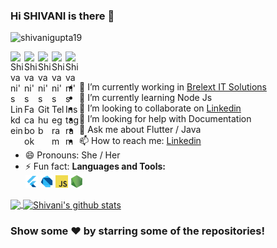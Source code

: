 ### Hi SHIVANI is there 👋
<p align="left"> <img src="https://komarev.com/ghpvc/?username=shivanigupta19&label=Profile Views&color=blue&style=plastic" alt="shivanigupta19" /> </p>

<a href="https://www.linkedin.com/in/shivani-gupta-22b6b8171/">
  <img align="left" alt="Shivani's Linkdein" width="22px" src="https://cdn.jsdelivr.net/npm/simple-icons@v3/icons/linkedin.svg" />
</a>

<a href="https://www.facebook.com/profile.php?id=100005871032037">
  <img align="left" alt="Shivani's Facabook" width="22px" src="https://cdn.jsdelivr.net/npm/simple-icons@v3/icons/facebook.svg" />
  
  <a href="https://github.com/shivanigupta19">
  <img align="left" alt="Shivani's Github" width="22px" src="https://cdn.jsdelivr.net/npm/simple-icons@v3/icons/github.svg" />
</a>
<a href="https://web.telegram.org/#/shivani_gupta_57">
  <img align="left" alt="Shivani's Telegram" width="22px" src="https://cdn.jsdelivr.net/npm/simple-icons@v3/icons/telegram.svg" />
</a>
<a href="https://www.instagram.com/shivani_gupta_57/">
  <img align="left" alt="Shivani's Instagram" width="22px" src="https://cdn.jsdelivr.net/npm/simple-icons@v3/icons/instagram.svg" />
</a>
  
  
  <br/>
<br/>

- 🔭 I’m currently working in [Brelext IT Solutions](http://www.brelext.com/)
- 🌱 I’m currently learning Node Js
- 👯 I’m looking to collaborate on [Linkedin](https://www.linkedin.com/in/shivani-gupta-22b6b8171/)
- 🤔 I’m looking for help with Documentation
- 💬 Ask me about Flutter / Java
- 📫 How to reach me: [Linkedin](https://www.linkedin.com/in/shivani-gupta-22b6b8171/)
- 😄 Pronouns: She / Her 
- ⚡ Fun fact: 
**Languages and Tools:**  
<code><img height="20" src="https://raw.githubusercontent.com/github/explore/80688e429a7d4ef2fca1e82350fe8e3517d3494d/topics/flutter/flutter.png"></code>
<code><img height="20" src="https://raw.githubusercontent.com/github/explore/80688e429a7d4ef2fca1e82350fe8e3517d3494d/topics/dart/dart.png"></code>
<code><img height="20" src="https://raw.githubusercontent.com/github/explore/80688e429a7d4ef2fca1e82350fe8e3517d3494d/topics/javascript/javascript.png"></code>
<code><img height="20" src="https://raw.githubusercontent.com/github/explore/80688e429a7d4ef2fca1e82350fe8e3517d3494d/topics/nodejs/nodejs.png"></code>    

<a href="https://github.com/shivanigupta19">
  <img align="center" src="https://github-readme-stats.vercel.app/api/top-langs/?username=shivanigupta19&theme=dracula&line_langs_below=1" />
</a>
<a href="https://github.com/shivanigupta19">
 <img align="center" src="https://github-readme-stats.vercel.app/api?username=shivanigupta19&show_icons=true&theme=dracula&line_height=27" alt="Shivani's github stats"/>
</a>



### Show some ❤️ by starring some of the repositories!
